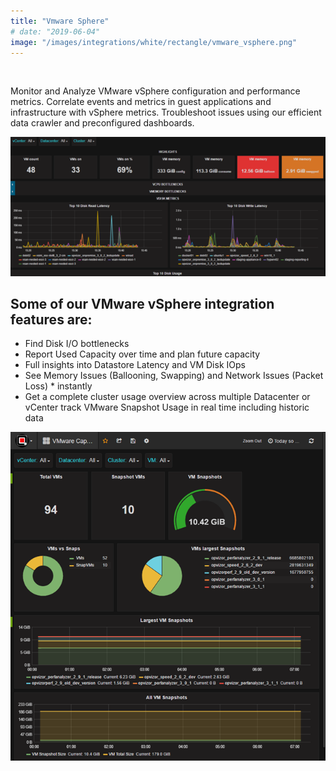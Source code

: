 ```yaml
---
title: "Vmware Sphere"
# date: "2019-06-04"
image: "/images/integrations/white/rectangle/vmware_vsphere.png"
---
```


 

<!-- ![Vmware Sphere](/images/integrations/white/rectangle/vmware_vsphere.png) -->



Monitor and Analyze VMware vSphere configuration and performance metrics. Correlate events and metrics in guest applications and infrastructure with vSphere metrics. Troubleshoot issues using our efficient data crawler and preconfigured dashboards.


![VM Performance and Bottlenecks](/images/integrations/posts//e3680d32-vmperformance_0h707l0h707l000000.png)


## Some of our VMware vSphere integration features are:

* Find Disk I/O bottlenecks
* Report Used Capacity over time and plan future capacity
* Full insights into Datastore Latency and VM Disk IOps
* See Memory Issues (Ballooning, Swapping) and Network Issues (Packet Loss) * instantly
* Get a complete cluster usage overview across multiple Datacenter or vCenter
track VMware Snapshot Usage in real time including historic data


![VMware VM Snapshots in real time](/images/integrations/posts//vmsnapshot_img.png)